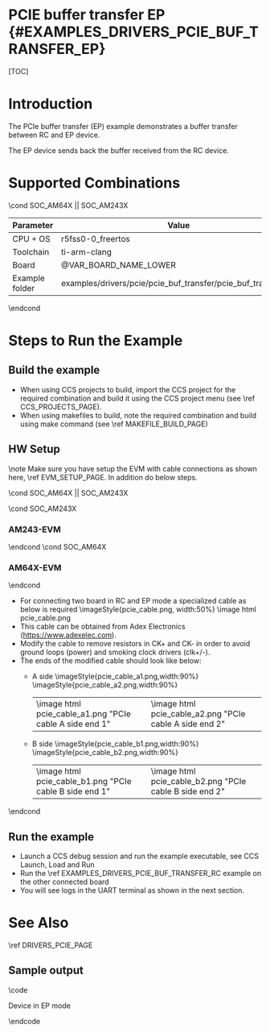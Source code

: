 # PCIE buffer transfer EP {#EXAMPLES_DRIVERS_PCIE_BUF_TRANSFER_EP}

[TOC]

# Introduction

The PCIe buffer transfer (EP) example demonstrates a buffer transfer between RC and EP device.

The EP device sends back the buffer received from the RC device.

# Supported Combinations

\cond SOC_AM64X || SOC_AM243X

 Parameter      | Value
 ---------------|-----------
 CPU + OS       | r5fss0-0_freertos
 Toolchain      | ti-arm-clang
 Board          | @VAR_BOARD_NAME_LOWER
 Example folder | examples/drivers/pcie/pcie_buf_transfer/pcie_buf_transfer_ep

\endcond

# Steps to Run the Example

## Build the example

- When using CCS projects to build, import the CCS project for the required combination
  and build it using the CCS project menu (see \ref CCS_PROJECTS_PAGE).
- When using makefiles to build, note the required combination and build using
  make command (see \ref MAKEFILE_BUILD_PAGE)

## HW Setup

\note Make sure you have setup the EVM with cable connections as shown here, \ref EVM_SETUP_PAGE.
      In addition do below steps.

\cond SOC_AM64X || SOC_AM243X

\cond SOC_AM243X
### AM243-EVM
\endcond
\cond SOC_AM64X
### AM64X-EVM
\endcond

- For connecting two board in RC and EP mode a specialized cable as below is required
    \imageStyle{pcie_cable.png, width:50%}
    \image html pcie_cable.png
- This cable can be obtained from Adex Electronics (https://www.adexelec.com).
- Modify the cable to remove resistors in CK+ and CK- in order to avoid ground loops (power) and smoking clock drivers (clk+/-).
- The ends of the modified cable should look like below:
    - A side
        \imageStyle{pcie_cable_a1.png,width:90%}
        \imageStyle{pcie_cable_a2.png,width:90%}

        <table style="border: 0 px">
        <tr>
            <td> \image html pcie_cable_a1.png "PCIe cable A side end 1" </td>
            <td> \image html pcie_cable_a2.png "PCIe cable A side end 2" </td>
        </tr>
        </table>
    - B side
        \imageStyle{pcie_cable_b1.png,width:90%}
        \imageStyle{pcie_cable_b2.png,width:90%}

        <table style="border: 0 px">
        <tr>
            <td> \image html pcie_cable_b1.png "PCIe cable B side end 1" </td>
            <td> \image html pcie_cable_b2.png "PCIe cable B side end 2" </td>
        </tr>
        </table>
\endcond

## Run the example
- Launch a CCS debug session and run the example executable, see CCS Launch, Load and Run
- Run the \ref EXAMPLES_DRIVERS_PCIE_BUF_TRANSFER_RC example on the other connected board
- You will see logs in the UART terminal as shown in the next section.

# See Also

\ref DRIVERS_PCIE_PAGE

## Sample output

\code

Device in EP mode

\endcode
